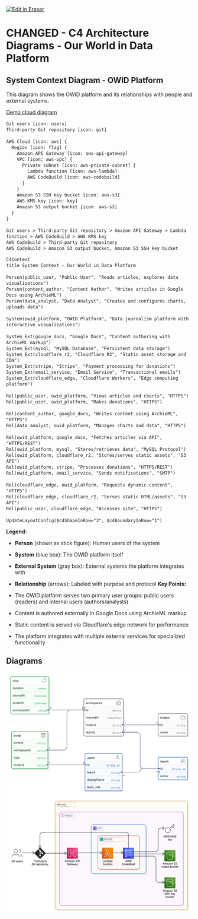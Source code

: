 <p><a target="_blank" href="https://app.eraser.io/workspace/nTub7lm1fB4TLlsFpql0" id="edit-in-eraser-github-link"><img alt="Edit in Eraser" src="https://firebasestorage.googleapis.com/v0/b/second-petal-295822.appspot.com/o/images%2Fgithub%2FOpen%20in%20Eraser.svg?alt=media&amp;token=968381c8-a7e7-472a-8ed6-4a6626da5501"></a></p>

# CHANGED - C4 Architecture Diagrams - Our World in Data Platform

## System Context Diagram - OWID Platform

This diagram shows the OWID platform and its relationships with people and external systems.

[﻿Demo cloud diagram](https://app.eraser.io/workspace/sirBEZn7DRXwEkmGU253)

```
Git users [icon: users]
Third-party Git repository [icon: git]

AWS Cloud [icon: aws] {
  Region [icon: flag] {
    Amazon API Gateway [icon: aws-api-gateway]
    VPC [icon: aws-vpc] {
      Private subnet [icon: aws-private-subnet] {
        Lambda function [icon: aws-lambda]
        AWS CodeBuild [icon: aws-codebuild]
      }
    }
    Amazon S3 SSH key bucket [icon: aws-s3]
    AWS KMS key [icon: key]
    Amazon S3 output bucket [icon: aws-s3]
  }
}

Git users > Third-party Git repository > Amazon API Gateway > Lambda function > AWS CodeBuild > AWS KMS key
AWS CodeBuild > Third-party Git repository
AWS CodeBuild > Amazon S3 output bucket, Amazon S3 SSH key bucket
```

```mermaid
C4Context
title System Context - Our World in Data Platform

Person(public_user, "Public User", "Reads articles, explores data visualizations")
Person(content_author, "Content Author", "Writes articles in Google Docs using ArchieML")
Person(data_analyst, "Data Analyst", "Creates and configures charts, uploads data")

System(owid_platform, "OWID Platform", "Data journalism platform with interactive visualizations")

System_Ext(google_docs, "Google Docs", "Content authoring with ArchieML markup")
System_Ext(mysql, "MySQL Database", "Persistent data storage")
System_Ext(cloudflare_r2, "Cloudflare R2", "Static asset storage and CDN")
System_Ext(stripe, "Stripe", "Payment processing for donations")
System_Ext(email_service, "Email Service", "Transactional emails")
System_Ext(cloudflare_edge, "Cloudflare Workers", "Edge computing platform")

Rel(public_user, owid_platform, "Views articles and charts", "HTTPS")
Rel(public_user, owid_platform, "Makes donations", "HTTPS")

Rel(content_author, google_docs, "Writes content using ArchieML", "HTTPS")
Rel(data_analyst, owid_platform, "Manages charts and data", "HTTPS")

Rel(owid_platform, google_docs, "Fetches articles via API", "HTTPS/REST")
Rel(owid_platform, mysql, "Stores/retrieves data", "MySQL Protocol")
Rel(owid_platform, cloudflare_r2, "Stores/serves static assets", "S3 API")
Rel(owid_platform, stripe, "Processes donations", "HTTPS/REST")
Rel(owid_platform, email_service, "Sends notifications", "SMTP")

Rel(cloudflare_edge, owid_platform, "Requests dynamic content", "HTTPS")
Rel(cloudflare_edge, cloudflare_r2, "Serves static HTML/assets", "S3 API")
Rel(public_user, cloudflare_edge, "Accesses site", "HTTPS")

UpdateLayoutConfig($c4ShapeInRow="3", $c4BoundaryInRow="1")
```

**Legend:**

- **Person** (shown as stick figure): Human users of the system
- **System** (blue box): The OWID platform itself
- **External System** (gray box): External systems the platform integrates with
- **Relationship** (arrows): Labeled with purpose and protocol
  **Key Points:**

- The OWID platform serves two primary user groups: public users (readers) and internal users (authors/analysts)
- Content is authored externally in Google Docs using ArchieML markup
- Static content is served via Cloudflare's edge network for performance
- The platform integrates with multiple external services for specialized functionality

<!-- eraser-additional-content -->

## Diagrams

<!-- eraser-additional-files -->

<a href="/c4-context-diagram-entity-relationship-1.eraserdiagram" data-element-id="vc7gFjBMM42vEU6Kk62fM"><img src="/.eraser/nTub7lm1fB4TLlsFpql0___skhqbyhYlBX0xs2EX2FVxLhSbiB3___---diagram----19ab055a129fc094491a5695c63657a0.png" alt="" data-element-id="vc7gFjBMM42vEU6Kk62fM" /></a>
<a href="/c4-context-diagram-cloud-architecture-2.eraserdiagram" data-element-id="XL1k9YKWD7afWLJk_YC74"><img src="/.eraser/nTub7lm1fB4TLlsFpql0___skhqbyhYlBX0xs2EX2FVxLhSbiB3___---diagram----f96fb10d4a22d5c52b28d93e83da0b20.png" alt="" data-element-id="XL1k9YKWD7afWLJk_YC74" /></a>

<!-- end-eraser-additional-files -->
<!-- end-eraser-additional-content -->
<!--- Eraser file: https://app.eraser.io/workspace/nTub7lm1fB4TLlsFpql0 --->
